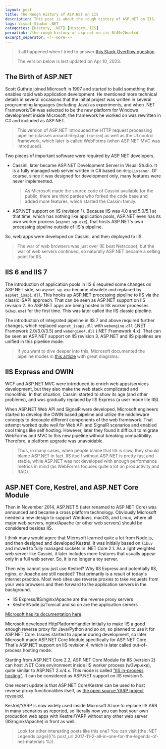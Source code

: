 ```yaml
---
layout: post
title: The Rough History of ASP.NET on IIS
description: This post is about the rough history of ASP.NET on IIS.
tags: Visual-Studio .NET
categories: [History, .NET] [History, IIS]
permalink: /the-rough-history-of-asp-net-on-iis-8f49e2bcefcd
excerpt_separator: <!--more-->
---
```


> It all happened when I tried to answer [this Stack Overflow question](https://stackoverflow.com/questions/35639205/what-is-kestrel-vs-iis-express/46878663#46878663).
>
> The version below is last updated on Apr 10, 2023.

## The Birth of ASP.NET
Scott Guthrie joined Microsoft in 1997 and started to build something that enables rapid web application development. He mentioned more technical details in several occasions that the initial project was written in several programming languages (including Java) as experiments, and when .NET Framework/C# was selected to be the new platform for Windows development inside Microsoft, the framework he worked on was rewritten in C# and included as ASP.NET.
<!--more-->

> This version of ASP.NET introduced the HTTP request processing pipeline (classes around `HttpApplication`) as well as the UI control framework, which later is called WebForms (when ASP.NET MVC was introduced).

Two pieces of important software were required by ASP.NET developers,

* Cassini, later became ASP.NET Development Server in Visual Studio. It is a fully managed web server written in C# based on `HttpListener`. Of course, since it was designed for development only, many features were never implemented.
  
  > As Microsoft made the source code of Cassini available for the public, there are third parties who forked the code base and added more features, which started the Cassini family.

* ASP.NET support on IIS (revision 1). Because IIS was 4.0 and 5.0/5.1 at that time, which has nothing like application pools, ASP.NET even has its own worker process (`aspnet_wp.exe`), that hosts ASP.NET's own processing pipeline outside of IIS's pipeline.

So, web apps were developed on Cassini, and then deployed to IIS.

> The war of web browsers was just over (IE beat Netscape), but the war of web servers continued, so naturally ASP.NET became a selling point for IIS.

## IIS 6 and IIS 7
The introduction of application pools in IIS 6 required some changes on ASP.NET side, so `aspnet_wp.exe` became obsolete and replaced by `aspnet_isapi.dll`. This hooks up ASP.NET processing pipeline to IIS via the classic ISAPI approach. That can be seen as ASP.NET support on IIS revision 2. So ASP.NET apps are being hosted in IIS worker processes (`w3wp.exe`) for the first time. This was later called the IIS classic pipeline.

The introduction of integrated pipeline in IIS 7 and above required further changes, which replaced `aspnet_isapi.dll` with `webengine.dll` (.NET Framework 2.0/3.0/3.5) and `webengine4.dll` (.NET Framework 4.x). That can be seen as ASP.NET support on IIS revision 3. ASP.NET and IIS pipelines are unified in this pipeline mode.

> If you want to dive deeper into this, Microsoft documented the pipeline modes in [this article](https://docs.microsoft.com/iis/application-frameworks/building-and-running-aspnet-applications/aspnet-integration-with-iis#aspnet-integration-architecture) with great diagrams.

## IIS Express and OWIN
WCF and ASP.NET MVC were introduced to enrich web apps/services development, but they also make the web stack complicated and monolithic. In that situation, Cassini started to show its age (and other problems), and was gradually replaced by IIS Express (a user mode lite IIS).

When ASP.NET Web API and SignalR were developed, Microsoft engineers started to develop the OWIN based pipeline and utilize the middleware concepts to decouple different components of the web framework. That attempt worked quite well for Web API and SignalR scenarios and enabled cool things like self hosting. However, later they found it difficult to migrate WebForms and MVC to this new pipeline without breaking compatibility. Therefore, a platform upgrade was unavoidable.

> Thus, in many cases, when people blame that IIS is slow, they should blame ASP.NET in fact. IIS itself without ASP.NET is pretty fast and stable, while ASP.NET was not developed with enough performance metrics in mind (as WebForms focuses quite a lot on productivity and RAD).

## ASP.NET Core, Kestrel, and ASP.NET Core Module
Then in November 2014, ASP.NET 5 (later renamed to ASP.NET Core) was announced and became a cross platform technology. Obviously Microsoft needed a new design to support Windows, macOS, and Linux, where all major web servers, nginx/Apache (or other web servers) should be considered besides IIS.

I think many would agree that Microsoft learned quite a lot from Node.js, and then designed and developed Kestrel. It was initially based on `libuv` and moved to fully managed sockets in .NET Core 2.1. As a light weighted web server like Cassini, it later includes more features that usually appear only in a full web server. So, it is no longer a toy server.

Then why cannot you just use Kestrel? Why IIS Express and potentially IIS, nginx, or Apache are still needed? That primarily is a result of today's internet practice. Most web sites use reverse proxies to take requests from your web browsers and then forward to the application servers in the background.

* IIS Express/IIS/nginx/Apache are the reverse proxy servers
* Kestrel/Node.js/Tomcat and so on are the application servers

[Microsoft has its documentation here](https://docs.microsoft.com/aspnet/core/fundamentals/servers/kestrel).

Microsoft developed HttpPlatformHandler initially to make IIS a good enough reverse proxy for Java/Python and so on, so planned to use it for ASP.NET Core. Issues started to appear during development, so later Microsoft made ASP.NET Core Module specifically for ASP.NET Core. That's ASP.NET support on IIS revision 4, which is later called out-of-process hosting mode.

Starting from ASP.NET Core 2.2, ASP.NET Core Module for IIS (version 2) can host .NET Core environment inside IIS worker process (w3wp.exe), quite similar to ASP.NET 2.x/4.x. This mode is called ["IIS in-process hosting"](https://learn.microsoft.com/aspnet/core/host-and-deploy/aspnet-core-module#in-process-hosting-model). It can be considered as ASP.NET support on IIS revision 5.

One recent update is that ASP.NET Core/Kestrel can be used to host reverse proxy functionalities itself, as [the open source YARP project revealed](https://microsoft.github.io/reverse-proxy/).

Kestrel/YARP is now widely used inside Microsoft Azure to replace IIS ARR in many scenarios as reported, so literally now you can host your own production web apps with Kestrel/YARP without any other web server (IIS/nginx/Apache) in front as well.

> Look for other interesting posts like this one? You can visit [the .NET Legends page]({% post_url 2017-11-2-all-in-one-for-the-legends-of-net-materials %}).
